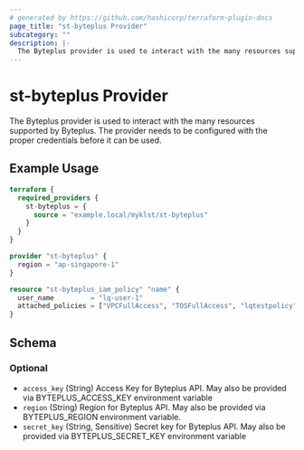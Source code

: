 ```yaml
---
# generated by https://github.com/hashicorp/terraform-plugin-docs
page_title: "st-byteplus Provider"
subcategory: ""
description: |-
  The Byteplus provider is used to interact with the many resources supported by Byteplus. The provider needs to be configured with the proper credentials before it can be used.
---
```


# st-byteplus Provider

The Byteplus provider is used to interact with the many resources supported by Byteplus. The provider needs to be configured with the proper credentials before it can be used.

## Example Usage

```terraform
terraform {
  required_providers {
    st-byteplus = {
      source = "example.local/myklst/st-byteplus"
    }
  }
}

provider "st-byteplus" {
  region = "ap-singapore-1"
}

resource "st-byteplus_iam_policy" "name" {
  user_name         = "lq-user-1"
  attached_policies = ["VPCFullAccess", "TOSFullAccess", "lqtestpolicy"]
}
```

<!-- schema generated by tfplugindocs -->
## Schema

### Optional

- `access_key` (String) Access Key for Byteplus API. May also be provided via BYTEPLUS_ACCESS_KEY environment variable
- `region` (String) Region for Byteplus API. May also be provided via BYTEPLUS_REGION environment variable.
- `secret_key` (String, Sensitive) Secret key for Byteplus API. May also be provided via BYTEPLUS_SECRET_KEY environment variable
